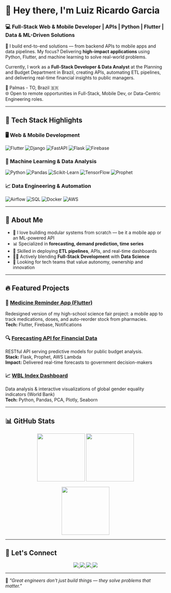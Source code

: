 # 👋 Hey there, I'm Luiz Ricardo Garcia  

### 💻 Full-Stack Web & Mobile Developer | APIs | Python | Flutter | Data & ML-Driven Solutions  

🚀 I build end-to-end solutions — from backend APIs to mobile apps and data pipelines. My focus? Delivering **high-impact applications** using Python, Flutter, and machine learning to solve real-world problems.

Currently, I work as a **Full-Stack Developer & Data Analyst** at the Planning and Budget Department in Brazil, creating APIs, automating ETL pipelines, and delivering real-time financial insights to public managers.

📍 Palmas - TO, Brazil 🇧🇷  
🌐 Open to remote opportunities in Full-Stack, Mobile Dev, or Data-Centric Engineering roles.

---

## 🔧 Tech Stack Highlights  

### **🖥 Web & Mobile Development**  
![Flutter](https://img.shields.io/badge/Flutter-02569B?style=for-the-badge&logo=flutter&logoColor=white)
![Django](https://img.shields.io/badge/Django-092E20?style=for-the-badge&logo=django&logoColor=white)
![FastAPI](https://img.shields.io/badge/FastAPI-009688?style=for-the-badge&logo=fastapi&logoColor=white)
![Flask](https://img.shields.io/badge/Flask-000000?style=for-the-badge&logo=flask&logoColor=white)
![Firebase](https://img.shields.io/badge/Firebase-FFCA28?style=for-the-badge&logo=firebase&logoColor=black)

### **🧠 Machine Learning & Data Analysis**  
![Python](https://img.shields.io/badge/Python-3776AB?style=for-the-badge&logo=python&logoColor=white)
![Pandas](https://img.shields.io/badge/Pandas-150458?style=for-the-badge&logo=pandas&logoColor=white)
![Scikit-Learn](https://img.shields.io/badge/Scikit--Learn-F7931E?style=for-the-badge)
![TensorFlow](https://img.shields.io/badge/TensorFlow-FF6F00?style=for-the-badge)
![Prophet](https://img.shields.io/badge/Prophet-003366?style=for-the-badge)

### **📈 Data Engineering & Automation**  
![Airflow](https://img.shields.io/badge/Airflow-017CEE?style=for-the-badge&logo=apacheairflow&logoColor=white)
![SQL](https://img.shields.io/badge/SQL-4479A1?style=for-the-badge&logo=postgresql&logoColor=white)
![Docker](https://img.shields.io/badge/Docker-2496ED?style=for-the-badge&logo=docker&logoColor=white)
![AWS](https://img.shields.io/badge/AWS-232F3E?style=for-the-badge&logo=amazonaws&logoColor=white)

---

## 📌 About Me  

- 🧩 I love building modular systems from scratch — be it a mobile app or an ML-powered API  
- 📊 Specialized in **forecasting, demand prediction, time series**  
- 🔄 Skilled in deploying **ETL pipelines**, APIs, and real-time dashboards  
- 👨‍💻 Actively blending **Full-Stack Development** with **Data Science**  
- 🚀 Looking for tech teams that value autonomy, ownership and innovation

---

## 🔥 Featured Projects  

### 📱 [Medicine Reminder App (Flutter)](https://github.com/your-remedy-app)
Redesigned version of my high-school science fair project: a mobile app to track medications, doses, and auto-reorder stock from pharmacies.  
**Tech:** Flutter, Firebase, Notifications

### 🔍 [Forecasting API for Financial Data](https://github.com/your-forecast-api)
RESTful API serving predictive models for public budget analysis.  
**Stack:** Flask, Prophet, AWS Lambda  
**Impact:** Delivered real-time forecasts to government decision-makers

### 📈 [WBL Index Dashboard](https://github.com/lricardogarcia/wbl_index_projeto)
Data analysis & interactive visualizations of global gender equality indicators (World Bank)  
**Tech:** Python, Pandas, PCA, Plotly, Seaborn

---

## 📊 GitHub Stats  

<p align="center">
  <img src="https://github-readme-stats.vercel.app/api?username=lricardogarcia&show_icons=true&theme=radical" height="150"/>
  <img src="https://github-readme-streak-stats.herokuapp.com/?user=lricardogarcia&theme=radical" height="150"/>
</p>  

<p align="center">
  <img src="https://github-readme-stats.vercel.app/api/top-langs/?username=lricardogarcia&layout=compact&theme=radical" height="150"/>
</p>  

---

## 🤝 Let's Connect  

<p align="center">
  <a href="https://linkedin.com/in/lricardogarcia" target="_blank">
    <img src="https://img.shields.io/badge/LinkedIn-blue?style=for-the-badge&logo=linkedin" />
  </a>
  <a href="https://github.com/lricardogarcia" target="_blank">
    <img src="https://img.shields.io/badge/GitHub-181717?style=for-the-badge&logo=github" />
  </a>
  <a href="https://medium.com/@ricardogarcia.py.data" target="_blank">
    <img src="https://img.shields.io/badge/Medium-black?style=for-the-badge&logo=medium" />
  </a>
  <a href="https://kaggle.com/luizricardogarcia" target="_blank">
    <img src="https://img.shields.io/badge/Kaggle-20BEFF?style=for-the-badge&logo=kaggle" />
  </a>
</p>  

---

📌 _"Great engineers don't just build things — they solve problems that matter."_  
